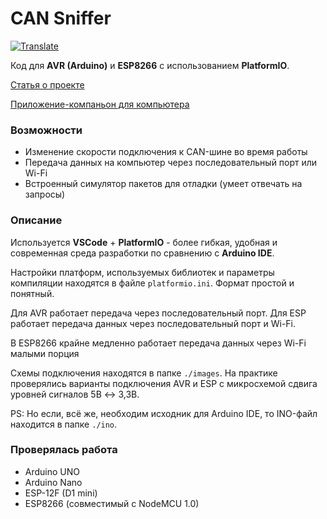 # CAN Sniffer

[![Translate](https://img.shields.io/badge/Translate_to-ENGLISH-blue.svg?style=plastic)](https://github-com.translate.goog/KruFFT/CAN-Sniffer?_x_tr_sl=ru&_x_tr_tl=en)

Код для **AVR (Arduino)** и **ESP8266** с использованием **PlatformIO**.

[Статья о проекте](https://habr.com/ru/post/479672)

[Приложение-компаньон для компьютера](https://github.com/KruFFT/wxCAN-Sniffer)

### Возможности
- Изменение скорости подключения к CAN-шине во время работы
- Передача данных на компьютер через последовательный порт или Wi-Fi
- Встроенный симулятор пакетов для отладки (умеет отвечать на запросы)

### Описание
Используется **VSCode** + **PlatformIO** - более гибкая, удобная и современная среда разработки по сравнению с **Arduino IDE**.

Настройки платформ, используемых библиотек и параметры компиляции находятся в файле ```platformio.ini```. Формат простой и понятный.

Для AVR работает передача через последовательный порт. Для ESP работает передача данных через последовательный порт и Wi-Fi.

В ESP8266 крайне медленно работает передача данных через Wi-Fi малыми порция

Схемы подключения находятся в папке ```./images```. На практике проверялись варианты подключения AVR и ESP с микросхемой сдвига уровней сигналов 5В ↔ 3,3В.

PS: Но если, всё же, необходим исходник для Arduino IDE, то INO-файл находится в папке ```./ino```.

### Проверялась работа
- Arduino UNO
- Arduino Nano
- ESP-12F (D1 mini)
- ESP8266 (совместимый с NodeMCU 1.0)
